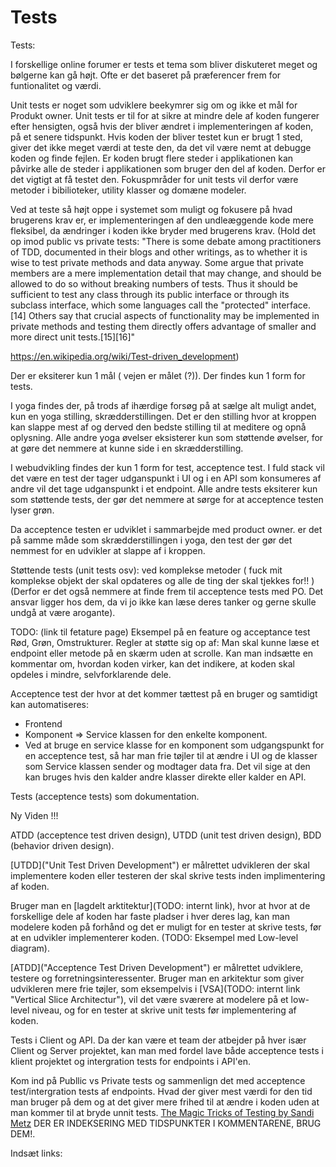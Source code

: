 # Tests

Tests:

I forskellige online forumer er tests et tema som bliver diskuteret meget og bølgerne kan gå højt.
Ofte er det baseret på præferencer frem for funtionalitet og værdi.

Unit tests er noget som udviklere beekymrer sig om og ikke et mål for Produkt owner.
Unit tests er til for at sikre at mindre dele af koden fungerer efter hensigten, også hvis der bliver ændret i implementeringen af koden, på et senere tidspunkt.
Hvis koden der bliver testet kun er brugt 1 sted, giver det ikke meget værdi at teste den, da det vil være nemt at debugge koden og finde fejlen.
Er koden brugt flere steder i applikationen kan påvirke alle de steder i applikationen som bruger den del af koden. Derfor er det vigtigt at få testet den.
Fokuspmråder for unit tests vil derfor være metoder i bibilioteker, utility klasser og domæne modeler.

Ved at teste så højt oppe i systemet som muligt og fokusere på hvad brugerens krav er, er implementeringen af den undleæggende kode mere fleksibel, da ændringer i koden ikke bryder med brugerens krav.
(Hold det op imod public vs private tests:
"There is some debate among practitioners of TDD, documented in their blogs and other writings, as to whether it is wise to test private methods and data anyway. Some argue that private members are a mere implementation detail that may change, and should be allowed to do so without breaking numbers of tests. Thus it should be sufficient to test any class through its public interface or through its subclass interface, which some languages call the "protected" interface.[14] Others say that crucial aspects of functionality may be implemented in private methods and testing them directly offers advantage of smaller and more direct unit tests.[15][16]"

https://en.wikipedia.org/wiki/Test-driven_development)

Der er eksiterer kun 1 mål ( vejen er målet (?)). Der findes kun 1 form for tests.

I yoga findes der, på trods af ihærdige forsøg på at sælge alt muligt andet, kun en yoga stilling, skrædderstillingen. Det er den stilling hvor at kroppen kan slappe mest af og derved den bedste stilling til at meditere og opnå oplysning.
Alle andre yoga øvelser eksisterer kun som støttende øvelser, for at gøre det nemmere at kunne side i en skrædderstilling.

I webudvikling findes der kun 1 form for test, acceptence test.
I fuld stack vil det være en test der tager udganspunkt i UI og i en API som konsumeres af andre vil det tage udganspunkt i et endpoint.
Alle andre tests eksiterer kun som støttende tests, der gør det nemmere at sørge for at acceptence testen lyser grøn.

Da acceptence testen er udviklet i sammarbejde med product owner. er det på samme måde som skrædderstillingen i yoga, den test der gør det nemmest for en udvikler at slappe af i kroppen.

Støttende tests (unit tests osv): 
ved komplekse metoder ( fuck mit komplekse objekt der skal opdateres og alle de ting der skal tjekkes for!! ) (Derfor er det også nemmere at finde frem til acceptence tests med PO. Det ansvar ligger hos dem, da vi jo ikke kan læse deres tanker og gerne skulle undgå at være arogante).

TODO: (link til fetature page) Eksempel på en feature og acceptance test
Rød, Grøn, Omstrukturer.
Regler at støtte sig op af:
Man skal kunne læse et endpoint eller metode på en skærm uden at scrolle.
Kan man indsætte en kommentar om, hvordan koden virker, kan det indikere, at koden skal opdeles i mindre, selvforklarende dele.

Acceptence test der hvor at det kommer tættest på en bruger og samtidigt kan automatiseres:

- Frontend
- Komponent => Service klassen for den enkelte komponent.
- Ved at bruge en service klasse for en komponent som udgangspunkt for en acceptence test, så har man frie tøjler til at ændre i UI og de klasser som Service klassen sender og modtager data fra. Det vil sige at den kan bruges hvis den kalder andre klasser direkte eller kalder en API.

Tests (acceptence tests) som dokumentation.

Ny Viden !!! 

ATDD (acceptence test driven design), UTDD (unit test driven design), BDD (behavior driven design).

[UTDD]("Unit Test Driven Development") er målrettet udvikleren der skal implementere koden eller testeren der skal skrive tests inden implimentering af koden.

Bruger man en [lagdelt arktitektur](TODO: internt link), hvor at hvor at de forskellige dele af koden har faste pladser i hver deres lag, kan man modelere koden på forhånd og det er muligt for en tester at skrive tests, før at en udvikler implementerer koden. (TODO: Eksempel med Low-level diagram).

[ATDD]("Acceptence Test Driven Development") er målrettet udviklere, testere og forretningsinteressenter.
Bruger man en arkitektur som giver udvikleren mere frie tøjler, som eksempelvis i [VSA](TODO: internt link "Vertical Slice Architectur"), vil det være sværere at modelere på et low-level niveau, og for en tester at skrive unit tests før implementering af koden.

Tests i Client og API. Da der kan være et team der atbejder på hver især Client og Server projektet, kan man med fordel lave både acceptence tests i klient projektet og intergration tests for endpoints i API'en.

Kom ind på Publlic vs Private tests og sammenlign det med acceptence test/intergration tests af endpoints.
Hvad der giver mest værdi for den tid man bruger på dem og at det giver mere frihed til at ændre i koden uden at man kommer til at bryde unnit tests. [The Magic Tricks of Testing by Sandi Metz](https://www.youtube.com/watch?v=URSWYvyc42M) DER ER INDEKSERING MED TIDSPUNKTER I KOMMENTARENE, BRUG DEM!.

Indsæt links:
